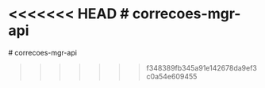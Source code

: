 <<<<<<< HEAD
﻿# correcoes-mgr-api
=======
﻿# correcoes-mgr-api
>>>>>>> f348389fb345a91e142678da9ef3c0a54e609455
